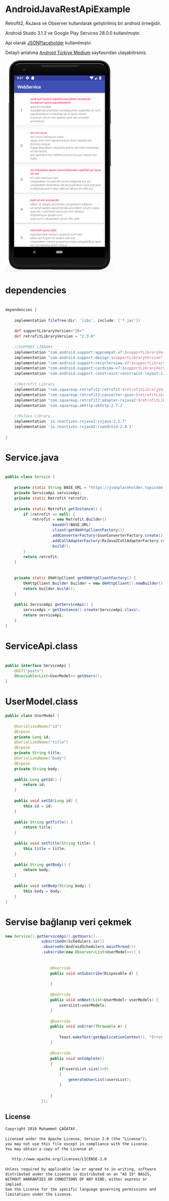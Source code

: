 # AndroidJavaRestApiExample

Retrofit2, RxJava ve Observer kullanılarak geliştirilmiş bir android örneğidir.

Android Stuido 3.1.3 ve Google Play Services 28.0.0 kullanılmıştır.

Api olarak  [JSONPlaceholder](https://jsonplaceholder.typicode.com/) kullanılmıştır.


Detaylı anlatıma  [Android Türkiye Medium](https://medium.com/android-t%C3%BCrkiye/android-uygulamada-retrofit2-ve-rxjava2-kullanarak-web-servisten-veri-%C3%A7ekme-91568a31a5fb) sayfasından ulaşabilirsiniz.

<img src="https://github.com/cagataymuhammet/AndroidJavaRestApiExample/blob/master/sh.png"/>


# dependencies

```gradle

dependencies {

    implementation fileTree(dir: 'libs', include: ['*.jar'])

    def supportLibraryVersion="28+"
    def retrofitLibraryVersion = "2.3.0"

    //SUPPORT LİBRARY
    implementation "com.android.support:appcompat-v7:$supportLibraryVersion"
    implementation "com.android.support:design:$supportLibraryVersion"
    implementation "com.android.support:recyclerview-v7:$supportLibraryVersion"
    implementation "com.android.support:cardview-v7:$supportLibraryVersion"
    implementation 'com.android.support.constraint:constraint-layout:1.1.2'

    //Retrofit Library
    implementation "com.squareup.retrofit2:retrofit:$retrofitLibraryVersion"
    implementation "com.squareup.retrofit2:converter-gson:$retrofitLibraryVersion"
    implementation "com.squareup.retrofit2:adapter-rxjava2:$retrofitLibraryVersion"
    implementation 'com.squareup.okhttp:okhttp:2.7.2'

    //RxJava Library
    implementation 'io.reactivex.rxjava2:rxjava:2.1.7'
    implementation 'io.reactivex.rxjava2:rxandroid:2.0.1'

}

```

# Service.java
```java

public class Service {

    private static String BASE_URL = "https://jsonplaceholder.typicode.com/";
    private ServiceApi serviceApi;
    private static Retrofit retrofit;

    private static Retrofit getInstance() {
        if (retrofit == null) {
            retrofit = new Retrofit.Builder()
                    .baseUrl(BASE_URL)
                    .client(getOkHttpClientFactory())
                    .addConverterFactory(GsonConverterFactory.create())
                    .addCallAdapterFactory(RxJava2CallAdapterFactory.create())
                    .build();
        }
        return retrofit;
    }


    private static OkHttpClient getOkHttpClientFactory() {
        OkHttpClient.Builder builder = new OkHttpClient().newBuilder();
        return builder.build();
    }

    public ServiceApi getServiceApi() {
        serviceApi = getInstance().create(ServiceApi.class);
        return serviceApi;
    }
}
```

# ServiceApi.class
```java

public interface ServiceApi {
    @GET("posts")
    Observable<List<UserModel>> getUsers();
}

```


# UserModel.class
```java
public class UserModel {

    @SerializedName("id")
    @Expose
    private Long id;
    @SerializedName("title")
    @Expose
    private String title;
    @SerializedName("body")
    @Expose
    private String body;

    public Long getId() {
        return id;
    }

    public void setId(Long id) {
        this.id = id;
    }

    public String getTitle() {
        return title;
    }

    public void setTitle(String title) {
        this.title = title;
    }

    public String getBody() {
        return body;
    }

    public void setBody(String body) {
        this.body = body;
    }
}

```


# Servise bağlanıp veri çekmek
```java
new Service().getServiceApi().getUsers().
                subscribeOn(Schedulers.io())
                .observeOn(AndroidSchedulers.mainThread())
                .subscribe(new Observer<List<UserModel>>() {


                    @Override
                    public void onSubscribe(Disposable d) {

                    }

                    @Override
                    public void onNext(List<UserModel> userModels) {
                        usersList=userModels;
                    }

                    @Override
                    public void onError(Throwable e) {

                        Toast.makeText(getApplicationContext(), "Error :" +e.getLocalizedMessage(), Toast.LENGTH_SHORT).show();
                    }

                    @Override
                    public void onComplete()
                    {
                        if(usersList.size()>0)
                        {
                            generateUserList(usersList);
                        }

                    }
                });

```



License
--------


    Copyright 2018 Muhammet ÇAĞATAY.

    Licensed under the Apache License, Version 2.0 (the "License");
    you may not use this file except in compliance with the License.
    You may obtain a copy of the License at

       http://www.apache.org/licenses/LICENSE-2.0

    Unless required by applicable law or agreed to in writing, software
    distributed under the License is distributed on an "AS IS" BASIS,
    WITHOUT WARRANTIES OR CONDITIONS OF ANY KIND, either express or implied.
    See the License for the specific language governing permissions and
    limitations under the License.
